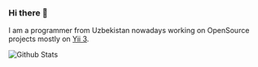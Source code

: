 ### Hi there 👋

I am a programmer from Uzbekistan nowadays working on OpenSource projects mostly on [Yii 3](https://github.com/search?q=topic%3Ayii3+org%3Ayiisoft+fork%3Atrue).


![Github Stats](https://github-readme-stats.vercel.app/api?username=rustamwin&show_icons=true&theme=tokyonight)
